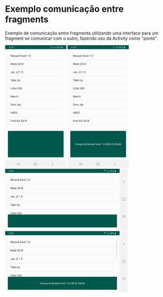 # Exemplo comunicação entre fragments
Exemplo de comunicação entre fragments utilizando uma interface para um fragment se comunicar com o outro, fazendo uso da Activity como "ponte".

<img src="screenshot1.jpg" alt="screenshot" width="200" height="400"/>  <img src="screenshot2.jpg" alt="screenshot" width="200" height="400"/>
<img src="screenshot3.jpg" alt="screenshot" width="400" height="200"/>  
<img src="screenshot4.jpg" alt="screenshot" width="400" height="200"/>
